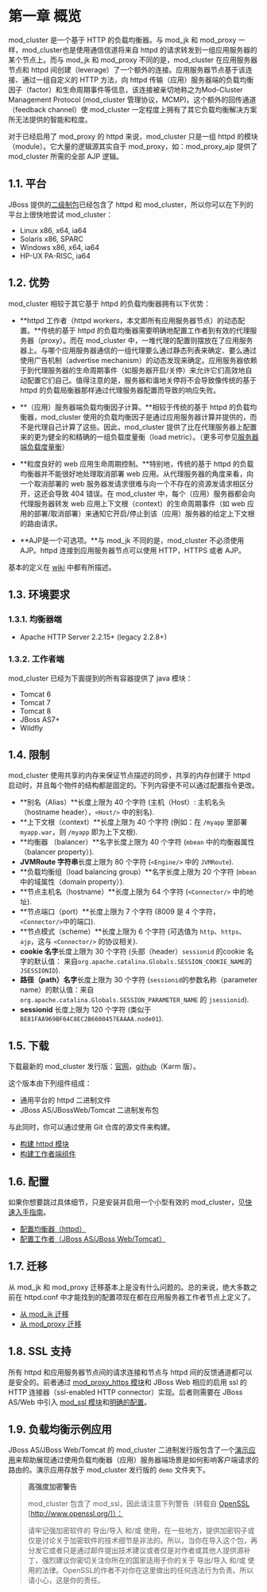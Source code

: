 # 第一章 概览

  mod_cluster 是一个基于 HTTP 的负载均衡器。与 mod_jk 和 mod_proxy 一样，mod_cluster也是使用通信信道将来自 httpd 的请求转发到一组应用服务器的某个节点上。而与 mod_jk 和 mod_proxy 不同的是，mod_cluster 在应用服务器节点和 httpd 间创建（leverage）了一个额外的连接。应用服务器节点基于该连接、通过一组自定义的 HTTP 方法，向 httpd 传输（应用）服务器端的负载均衡因子（factor）和生命周期事件等信息，该连接被亲切地称之为Mod-Cluster Management Protocol (mod_cluster 管理协议，MCMP)。这个额外的回传通道（feedback channel）使 mod_cluster 一定程度上拥有了其它负载均衡解决方案所无法提供的智能和粒度。

对于已经启用了 mod_proxy 的 httpd 来说，mod_cluster 只是一组 httpd 的模块（module）。它大量的逻辑源其实自于 mod_proxy，如：mod_proxy_ajp 提供了 mod_cluster 所需的全部 AJP 逻辑。

## 1.1. 平台

JBoss 提供的[二级制包](http://www.jboss.org/mod_cluster/downloads.html)已经包含了 httpd 和 mod_cluster，所以你可以在下列的平台上很快地尝试 mod_cluster：

* Linux x86, x64, ia64
* Solaris x86, SPARC
* Windows x86, x64, ia64
* HP-UX PA-RISC, ia64

## 1.2. 优势

mod_cluster 相较于其它基于 httpd 的负载均衡器拥有以下优势：

* **httpd 工作者（httpd workers，本文即所有应用服务器节点）的动态配置。**传统的基于 httpd 的负载均衡器需要明确地配置工作者到有效的代理服务器（proxy）。而在 mod_cluster 中，一堆代理的配置则摆放在了应用服务器上。与哪个应用服务器通信的一组代理要么通过静态列表来确定、要么通过使用广告机制（advertise mechanism）的动态发现来确定。应用服务器依赖于到代理服务器的生命周期事件（如服务器开启/关停）来允许它们高效地自动配置它们自己。值得注意的是，服务器和谐地关停将不会导致像传统的基于 httpd 的负载局衡器那样通过代理服务器配置而导致的响应失败。

* **（应用）服务器端负载均衡因子计算。**相较于传统的基于 httpd 的负载均衡器，mod_cluster 使用的负载均衡因子是通过应用服务器计算并提供的，而不是代理自己计算了这些。因此，mod_cluster 提供了比在代理服务器上配置来的更为健全的和精确的一组负载度量衡（load metric）。（更多可参见[服务器端负载度量衡](chapter10.md)）

* **粒度良好的 web 应用生命周期控制。**特别地，传统的基于 httpd 的负载均衡器并不能很好地处理取消部署 web 应用。从代理服务器的角度来看，向一个取消部署的 web 服务器发请求很难与向一个不存在的资源发请求相区分开，这还会导致 404 错误。在 mod_cluster 中，每个（应用）服务器都会向代理服务器转发 web 应用上下文根（context）的生命周期事件（如 web 应用的部署/取消部署）来通知它开启/停止到该（应用）服务器的给定上下文根的路由请求。

* **AJP是一个可选项。**与 mod_jk 不同的是，mod_cluster 不必须使用 AJP。httpd 连接到应用服务器节点可以使用 HTTP，HTTPS 或者 AJP。

基本的定义在 [wiki](http://www.jboss.org/community/docs/DOC-11431) 中都有所描述。

## 1.3. 环境要求

### 1.3.1. 均衡器端

* Apache HTTP Server 2.2.15+ (legacy 2.2.8+)

### 1.3.2. 工作者端

mod_cluster 已经为下面提到的所有容器提供了 java 模块：

* Tomcat 6
* Tomcat 7
* Tomcat 8
* JBoss AS7+
* Wildfly

## 1.4. 限制

mod_cluster 使用共享的内存来保证节点描述的同步，共享的内存创建于 httpd 启动时，并且每个物件的结构都是固定的。下列内容便不可以通过配置指令更改。

* **别名（Alias）**长度上限为 40 个字符 (主机（Host）: 主机名头（hostname header），```<Host/>``` 中的别名).
* **上下文根（context）**长度上限为 40 个字符 (例如：在 ```/myapp``` 里部署 ```myapp.war```，则 ```/myapp``` 即为上下文根).
* **均衡器 （balancer）**名字长度上限为 40 个字符 (```mbean``` 中的均衡器属性（balancer property）).
* **JVMRoute 字符串**长度上限为 80 个字符 (```<Engine/>``` 中的 ```JVMRoute```).
* **负载均衡组（load balancing group）**名字长度上限为 20 个字符 (```mbean``` 中的域属性（domain property）).
* **节点主机名（hostname）**长度上限为 64 个字符 (```<Connector/>``` 中的地址).
* **节点端口（port）**长度上限为 7 个字符 (8009 是 4 个字符，```<Connector/>```中的端口).
* **节点模式（scheme）**长度上限为 6 个字符 (可选值为 ```http```、```https```、```ajp```，这与 ```<Connector/>``` 的协议相关).
* **cookie 名字**长度上限为 30 个字符 (头部（header）```sessionid``` 的cookie 名字的默认值： 来自```org.apache.catalina.Globals.SESSION_COOKIE_NAME```的 ```JSESSIONID```).
* **路径（path）名字**长度上限为 30 个字符 (```sessionid```的参数名称（parameter name）的默认值：来自 ```org.apache.catalina.Globals.SESSION_PARAMETER_NAME``` 的 ```jsessionid```).
* **sessionid** 长度上限为 120 个字符 (类似于 ```BE81FAA969BF64C8EC2B6600457EAAAA.node01```).

## 1.5. 下载

下载最新的 mod_cluster 发行版：[官网](http://www.jboss.org/mod_cluster/downloads/latest)，[github](https://github.com/Karm/mod_cluster/releases)（Karm 版）。

这个版本由下列组件组成：

* 通用平台的 httpd 二进制文件
* JBoss AS/JBossWeb/Tomcat 二进制发布包

与此同时，你可以通过使用 Git 仓库的源文件来构建。

* [构建 httpd 模块](chapter4.md)
* [构建工作者端组件](chapter8.md)

## 1.6. 配置

如果你想要跳过具体细节，只是安装并启用一个小型有效的 mod_cluster，见[快速入手指南](chapter2.md)。

* [配置均衡器（httpd）](chapter3.md)
* [配置工作者（JBoss AS/JBoss Web/Tomcat）](chapter6.md)

## 1.7. 迁移

从 mod_jk 和 mod_proxy 迁移基本上是没有什么问题的。总的来说，绝大多数之前在 httpd.conf 中才能找到的配置项现在都在应用服务器工作者节点上定义了。

* [从 mod_jk 迁移](chapter13.md)
* [从 mod_proxy 迁移](chapter14.md)

## 1.8. SSL 支持

所有 httpd 和应用服务器节点间的请求连接和节点与 httpd 间的反馈通道都可以是安全的。前者通过 [mod_proxy_https 模块](chaper12.md)和 JBoss Web 相应的启用 ssl 的 HTTP 连接器（ssl-enabled HTTP connector）实现。后者则需要在 JBoss AS/Web 中引入 [mod_ssl 模块](chapter12.md)和[明确的配置](chapter6.md)。

## 1.9. 负载均衡示例应用

JBoss AS/JBoss Web/Tomcat 的 mod_cluster 二进制发行版包含了一个[演示应用](chapter15.md)来帮助展现通过使用负载均衡器（应用）服务器端场景是如何影响客户端请求的路由的。演示应用存放于 mod_cluster 发行版的 ```demo``` 文件夹下。

> **高强度加密警告**
> 
> mod_cluster 包含了 mod_ssl，因此请注意下列警告（转载自 [OpenSSL](http://www.openssl.org/) [http://www.openssl.org/]）：
> 
> 请牢记强加密软件的 导出/导入 和/或 使用，在一些地方，提供加密钩子或仅是讨论关于加密软件的技术细节是非法的。所以，当你在导入这个包，再分发它或者只是通过邮件提出技术建议或者仅是对作者或其他人提供源补丁，强烈建议你密切关注你所在的国家适用于你的关于 导出/导入 和/或 使用的法律。OpenSSL的作者不对你在这里做出的任何违法行为负责。所以请小心，这是你的责任。